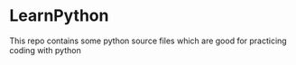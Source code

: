 # LearnPython
This repo contains some python source files which are good for practicing coding with python
